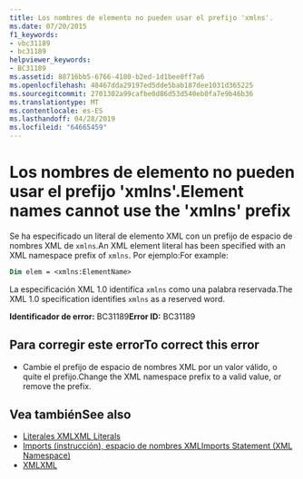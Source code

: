 ```yaml
---
title: Los nombres de elemento no pueden usar el prefijo 'xmlns'.
ms.date: 07/20/2015
f1_keywords:
- vbc31189
- bc31189
helpviewer_keywords:
- BC31189
ms.assetid: 88716bb5-6766-4180-b2ed-1d1bee0ff7a6
ms.openlocfilehash: 48467dda29197ed5dde5bab187dee1031d365225
ms.sourcegitcommit: 2701302a99cafbe0d86d53d540eb0fa7e9b46b36
ms.translationtype: MT
ms.contentlocale: es-ES
ms.lasthandoff: 04/28/2019
ms.locfileid: "64665459"
---
```

# <a name="element-names-cannot-use-the-xmlns-prefix"></a><span data-ttu-id="d86e4-102">Los nombres de elemento no pueden usar el prefijo 'xmlns'.</span><span class="sxs-lookup"><span data-stu-id="d86e4-102">Element names cannot use the 'xmlns' prefix</span></span>
<span data-ttu-id="d86e4-103">Se ha especificado un literal de elemento XML con un prefijo de espacio de nombres XML de `xmlns`.</span><span class="sxs-lookup"><span data-stu-id="d86e4-103">An XML element literal has been specified with an XML namespace prefix of `xmlns`.</span></span> <span data-ttu-id="d86e4-104">Por ejemplo:</span><span class="sxs-lookup"><span data-stu-id="d86e4-104">For example:</span></span>  
  
```vb  
Dim elem = <xmlns:ElementName>  
```  
  
 <span data-ttu-id="d86e4-105">La especificación XML 1.0 identifica `xmlns` como una palabra reservada.</span><span class="sxs-lookup"><span data-stu-id="d86e4-105">The XML 1.0 specification identifies `xmlns` as a reserved word.</span></span>  
  
 <span data-ttu-id="d86e4-106">**Identificador de error:** BC31189</span><span class="sxs-lookup"><span data-stu-id="d86e4-106">**Error ID:** BC31189</span></span>  
  
## <a name="to-correct-this-error"></a><span data-ttu-id="d86e4-107">Para corregir este error</span><span class="sxs-lookup"><span data-stu-id="d86e4-107">To correct this error</span></span>  
  
- <span data-ttu-id="d86e4-108">Cambie el prefijo de espacio de nombres XML por un valor válido, o quite el prefijo.</span><span class="sxs-lookup"><span data-stu-id="d86e4-108">Change the XML namespace prefix to a valid value, or remove the prefix.</span></span>  
  
## <a name="see-also"></a><span data-ttu-id="d86e4-109">Vea también</span><span class="sxs-lookup"><span data-stu-id="d86e4-109">See also</span></span>

- [<span data-ttu-id="d86e4-110">Literales XML</span><span class="sxs-lookup"><span data-stu-id="d86e4-110">XML Literals</span></span>](../../visual-basic/language-reference/xml-literals/index.md)
- [<span data-ttu-id="d86e4-111">Imports (instrucción), espacio de nombres XML</span><span class="sxs-lookup"><span data-stu-id="d86e4-111">Imports Statement (XML Namespace)</span></span>](../../visual-basic/language-reference/statements/imports-statement-xml-namespace.md)
- [<span data-ttu-id="d86e4-112">XML</span><span class="sxs-lookup"><span data-stu-id="d86e4-112">XML</span></span>](../../visual-basic/programming-guide/language-features/xml/index.md)
